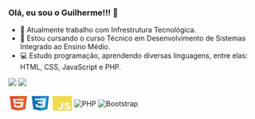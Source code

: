 ### Olá, eu sou o Guilherme!!! 👋

- 🔭 Atualmente trabalho com Infrestrutura Tecnológica.
- 🌱 Estou cursando o curso Técnico em Desenvolvimento de Sistemas Integrado ao Ensino Médio.
- 💻 Estudo programação, aprendendo diversas linguagens, entre elas: HTML, CSS, JavaScript e PHP.

<div>
  <a href="https://github.com/GuiASoares">
  <img height="180em" src="https://github-readme-stats.vercel.app/api?username=GuiASoares&show_icons=true&theme=dracula&include_all_commits=true&count_private=true"/></a>
  <a href="https://github.com/GuiASoares">
  <img height="180em" src="https://github-readme-stats.vercel.app/api/top-langs/?username=GuiASoares&layout=compact&theme=dracula"/></a>
</div>

<div style="display: inline_block"><br>
  <img align="center" alt="HTML" height="30" width="40" src="https://raw.githubusercontent.com/devicons/devicon/master/icons/html5/html5-original.svg">
  <img align="center" alt="CSS" height="30" width="40" src="https://raw.githubusercontent.com/devicons/devicon/master/icons/css3/css3-original.svg">
  <img align="center" alt="JavaScript" height="30" width="40" src="https://raw.githubusercontent.com/devicons/devicon/master/icons/javascript/javascript-plain.svg">
  <img align="center" alt="PHP" height="40" width="50" src="https://cdn.jsdelivr.net/gh/devicons/devicon/icons/php/php-original.svg">
  <img align="center" alt="Bootstrap" height="35" width="45" src="https://cdn.jsdelivr.net/gh/devicons/devicon/icons/bootstrap/bootstrap-original.svg" />
</div>
